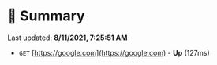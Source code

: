 # 📖 Summary
Last updated: **8/11/2021, 7:25:51 AM**

- `GET` [https://google.com](https://google.com) - **Up** (127ms)
